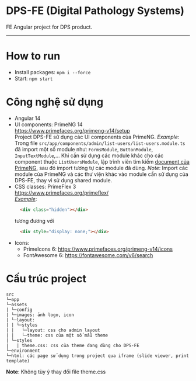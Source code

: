 # DPS-FE (Digital Pathology Systems)
FE Angular project for DPS product.
***
# How to run
- Install packages: `npm i --force`
- Start: `npm start`
# Công nghệ sử dụng
- Angular 14
- UI components: PrimeNG 14 \
  https://www.primefaces.org/primeng-v14/setup \
  Project DPS-FE sử dụng các UI components của PrimeNG.
  *Example*:  
  Trong file `src/app/components/admin/list-users/list-users.module.ts` đã import một số module như: `FormsModule`, `ButtonModule`, `InputTextModule`,... 
  Khi cần sử dụng các module khác cho các component thuộc `ListUsersModule`, lập trình viên tìm kiếm <a href="https://www.primefaces.org/primeng-v14/setup">document của PrimeNG</a>, sau đó import tương tự các module đã dùng.
  *Note*: Import các module của PrimeNG và các thư viện khác vào module cần sử dụng của DPS-FE, thay vì sử dụng shared module.
- CSS classes: PrimeFlex 3 \
  https://www.primefaces.org/primeflex/ \
  <u>*Example*</u>:
  ```html
    <div class="hidden"></div>
  ```
  tương đương với
  ```html
    <div style="display: none;"></div>
  ```
- Icons:
  - PrimeIcons 6: https://www.primefaces.org/primeng-v14/icons
  - FontAwesome 6: https://fontawesome.com/v6/search
# Cấu trúc project
```
src
└─app
└─assets
| └─config
| └─images: ảnh logo, icon
| └─layout:
| | └─styles
| |   └─layout: css cho admin layout
| |   └─theme: css của một số mẫu theme
| └─styles
|   | theme.css: css của theme đang dùng cho DPS-FE
└─environment
└─html: các page sử dụng trong project qua iframe (slide viewer, print template)
```
**Note**: Không tùy ý thay đổi file theme.css